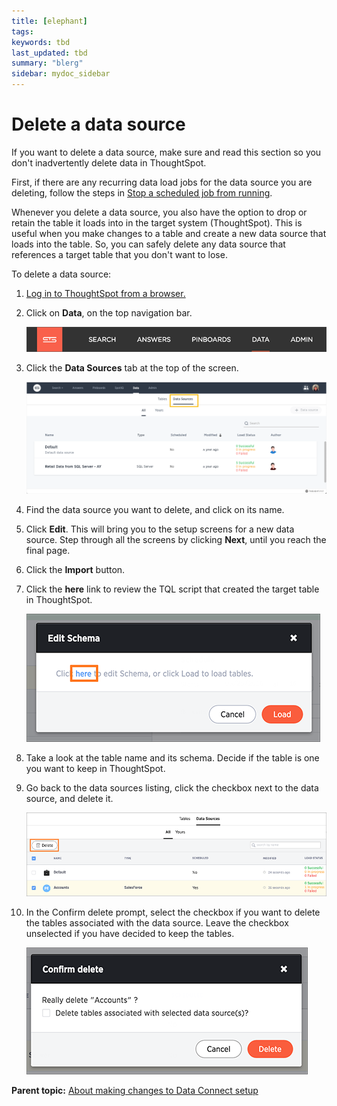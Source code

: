 ```yaml
---
title: [elephant]
tags: 
keywords: tbd
last_updated: tbd
summary: "blerg"
sidebar: mydoc_sidebar
---
```

# Delete a data source

If you want to delete a data source, make sure and read this section so you don't inadvertently delete data in ThoughtSpot.

First, if there are any recurring data load jobs for the data source you are deleting, follow the steps in [Stop a scheduled job from running](stop_scheduled_job.html).

Whenever you delete a data source, you also have the option to drop or retain the table it loads into in the target system \(ThoughtSpot\). This is useful when you make changes to a table and create a new data source that loads into the table. So, you can safely delete any data source that references a target table that you don't want to lose.

To delete a data source:

1.   [Log in to ThoughtSpot from a browser.](../../../admin/setup/accessing.html#) 
2.   Click on **Data**, on the top navigation bar. 

     ![](../../../shared/conrefs/../../images/data_icon.png "Data") 

3.  Click the **Data Sources** tab at the top of the screen.

    ![](../../../shared/conrefs/../../images/data_sources_tab_created.png "Data Sources tab")

4.   Find the data source you want to delete, and click on its name. 
5. Click **Edit**. This will bring you to the setup screens for a new data source. Step through all the screens by clicking **Next**, until you reach the final page. 
6.   Click the **Import** button. 
7. Click the **here** link to review the TQL script that created the target table in ThoughtSpot. 

     ![](../../../images/data_connect_edit_schema.png "Edit schema here link") 

8. Take a look at the table name and its schema. Decide if the table is one you want to keep in ThoughtSpot. 
9. Go back to the data sources listing, click the checkbox next to the data source, and delete it. 

     ![](../../../images/data_connect_delete_source.png "Delete a data source") 

10.  In the Confirm delete prompt, select the checkbox if you want to delete the tables associated with the data source. Leave the checkbox unselected if you have decided to keep the tables. 

     ![](../../../images/retain_tables_when_deleting_data_sources.png "Delete or retain associated tables") 


**Parent topic:** [About making changes to Data Connect setup](../../../data_connect/data_connect/making_changes/about_changing_etl_jobs.html)

